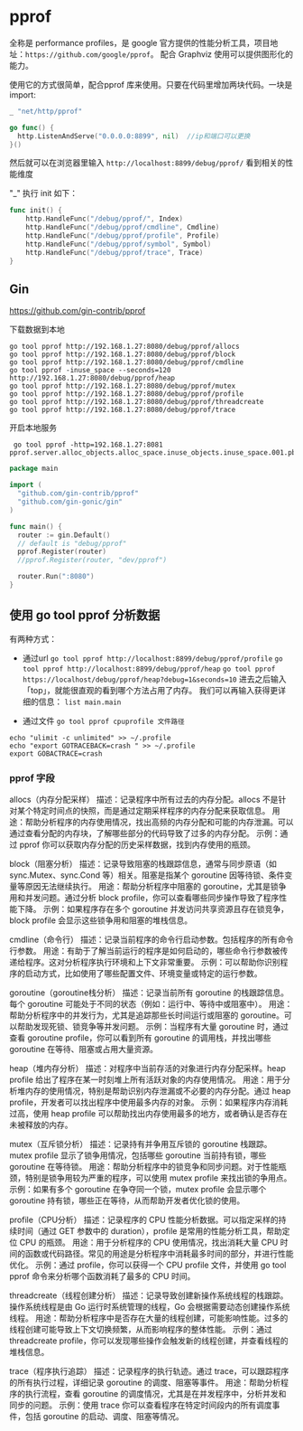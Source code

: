 # pprof 
全称是 performance profiles，是 google 官方提供的性能分析工具，项目地址：`https://github.com/google/pprof`。
配合 Graphviz 使用可以提供图形化的能力。

使用它的方式很简单，配合pprof 库来使用。只要在代码里增加两块代码。一块是 import:
```go
_ "net/http/pprof"

go func() {
  http.ListenAndServe("0.0.0.0:8899", nil)  //ip和端口可以更换
}()
```
然后就可以在浏览器里输入 `http://localhost:8899/debug/pprof/` 看到相关的性能维度

"_" 执行 init 如下：
```go
func init() {
	http.HandleFunc("/debug/pprof/", Index)
	http.HandleFunc("/debug/pprof/cmdline", Cmdline)
	http.HandleFunc("/debug/pprof/profile", Profile)
	http.HandleFunc("/debug/pprof/symbol", Symbol)
	http.HandleFunc("/debug/pprof/trace", Trace)
}
```

## Gin

https://github.com/gin-contrib/pprof

下载数据到本地
```shell
go tool pprof http://192.168.1.27:8080/debug/pprof/allocs
go tool pprof http://192.168.1.27:8080/debug/pprof/block
go tool pprof http://192.168.1.27:8080/debug/pprof/cmdline
go tool pprof -inuse_space --seconds=120 http://192.168.1.27:8080/debug/pprof/heap
go tool pprof http://192.168.1.27:8080/debug/pprof/mutex
go tool pprof http://192.168.1.27:8080/debug/pprof/profile
go tool pprof http://192.168.1.27:8080/debug/pprof/threadcreate
go tool pprof http://192.168.1.27:8080/debug/pprof/trace
```
开启本地服务
```shell
 go tool pprof -http=192.168.1.27:8081 pprof.server.alloc_objects.alloc_space.inuse_objects.inuse_space.001.pb.gz
```

```go
package main

import (
  "github.com/gin-contrib/pprof"
  "github.com/gin-gonic/gin"
)

func main() {
  router := gin.Default()
  // default is "debug/pprof"
  pprof.Register(router)
  //pprof.Register(router, "dev/pprof")

  router.Run(":8080")
}
```

## 使用 go tool pprof 分析数据

有两种方式：

- 通过url
`go tool pprof http://localhost:8899/debug/pprof/profile`
`go tool pprof http://localhost:8899/debug/pprof/heap`
`go tool pprof https://localhost/debug/pprof/heap?debug=1&seconds=10`
进去之后输入「top」，就能很直观的看到哪个方法占用了内存。
我们可以再输入获得更详细的信息：
`list main.main`

- 通过文件 `go tool pprof cpuprofile 文件路径`
```shell
echo "ulimit -c unlimited" >> ~/.profile
echo "export GOTRACEBACK=crash " >> ~/.profile
export GOBACTRACE=crash
```

### pprof 字段

allocs（内存分配采样）
描述：记录程序中所有过去的内存分配。allocs 不是针对某个特定时间点的快照，而是通过定期采样程序的内存分配来获取信息。
用途：帮助分析程序的内存使用情况，找出高频的内存分配和可能的内存泄漏。可以通过查看分配的内存块，了解哪些部分的代码导致了过多的内存分配。
示例：通过 pprof 你可以获取内存分配的历史采样数据，找到内存使用的瓶颈。

block（阻塞分析）
描述：记录导致阻塞的栈跟踪信息，通常与同步原语（如 sync.Mutex、sync.Cond 等）相关。阻塞是指某个 goroutine 因等待锁、条件变量等原因无法继续执行。
用途：帮助分析程序中阻塞的 goroutine，尤其是锁争用和并发问题。通过分析 block profile，你可以查看哪些同步操作导致了程序性能下降。
示例：如果程序存在多个 goroutine 并发访问共享资源且存在锁竞争，block profile 会显示这些锁争用和阻塞的堆栈信息。

cmdline（命令行）
描述：记录当前程序的命令行启动参数。包括程序的所有命令行参数。
用途：有助于了解当前运行的程序是如何启动的，哪些命令行参数被传递给程序。这对分析程序执行环境和上下文非常重要。
示例：可以帮助你识别程序的启动方式，比如使用了哪些配置文件、环境变量或特定的运行参数。

goroutine（goroutine栈分析）
描述：记录当前所有 goroutine 的栈跟踪信息。每个 goroutine 可能处于不同的状态（例如：运行中、等待中或阻塞中）。
用途：帮助分析程序中的并发行为，尤其是追踪那些长时间运行或阻塞的 goroutine。可以帮助发现死锁、锁竞争等并发问题。
示例：当程序有大量 goroutine 时，通过查看 goroutine profile，你可以看到所有 goroutine 的调用栈，并找出哪些 goroutine 在等待、阻塞或占用大量资源。

heap（堆内存分析）
描述：对程序中当前存活的对象进行内存分配采样。heap profile 给出了程序在某一时刻堆上所有活跃对象的内存使用情况。
用途：用于分析堆内存的使用情况，特别是帮助识别内存泄漏或不必要的内存分配。通过 heap profile，开发者可以找出程序中使用最多内存的对象。
示例：如果程序内存消耗过高，使用 heap profile 可以帮助找出内存使用最多的地方，或者确认是否存在未被释放的内存。

mutex（互斥锁分析）
描述：记录持有并争用互斥锁的 goroutine 栈跟踪。mutex profile 显示了锁争用情况，包括哪些 goroutine 当前持有锁，哪些 goroutine 在等待锁。
用途：帮助分析程序中的锁竞争和同步问题。对于性能瓶颈，特别是锁争用较为严重的程序，可以使用 mutex profile 来找出锁的争用点。
示例：如果有多个 goroutine 在争夺同一个锁，mutex profile 会显示哪个 goroutine 持有锁，哪些正在等待，从而帮助开发者优化锁的使用。

profile（CPU分析）
描述：记录程序的 CPU 性能分析数据。可以指定采样的持续时间（通过 GET 参数中的 duration），profile 是常用的性能分析工具，帮助定位 CPU 的瓶颈。
用途：用于分析程序的 CPU 使用情况，找出消耗大量 CPU 时间的函数或代码路径。常见的用途是分析程序中消耗最多时间的部分，并进行性能优化。
示例：通过 profile，你可以获得一个 CPU profile 文件，并使用 go tool pprof 命令来分析哪个函数消耗了最多的 CPU 时间。

threadcreate（线程创建分析）
描述：记录导致创建新操作系统线程的栈跟踪。操作系统线程是由 Go 运行时系统管理的线程，Go 会根据需要动态创建操作系统线程。
用途：帮助分析程序中是否存在大量的线程创建，可能影响性能。过多的线程创建可能导致上下文切换频繁，从而影响程序的整体性能。
示例：通过 threadcreate profile，你可以发现哪些操作会触发新的线程创建，并查看线程的堆栈信息。

trace（程序执行追踪）
描述：记录程序的执行轨迹。通过 trace，可以跟踪程序的所有执行过程，详细记录 goroutine 的调度、阻塞等事件。
用途：帮助分析程序的执行流程，查看 goroutine 的调度情况，尤其是在并发程序中，分析并发和同步的问题。
示例：使用 trace 你可以查看程序在特定时间段内的所有调度事件，包括 goroutine 的启动、调度、阻塞等情况。

